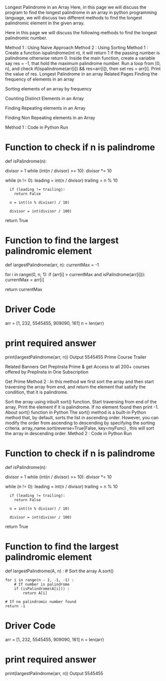 Longest Palindrome in an Array
Here, in this page we will discuss the program to find the longest palindrome in an array in python programming language, we will discuss two different methods to find the longest palindromic element in the given array.

 

Here in this page we will discuss the following methods to find the longest palindromic number.

Method 1 : Using Naive Approach
Method 2 : Using Sorting
Method 1 :
Create a function ispalindrome(int n), it will return 1 if the passing number is palindrome otherwise return 0.
Inside the main function, create a variable say res = -1, that hold the maximum palindrome number.
Run a loop from [0, n),  and check if(ispalindrome(arr[i]) && res<arr[i]), then set res = arr[i].
Print the value of res.
Longest Palindrome in an array
Related Pages
Finding the frequency of elements in an array

Sorting elements of an array by frequency

Counting Distinct Elements in an Array

Finding  Repeating elements in an Array

Finding Non Repeating elements in an Array

Method 1 : Code in Python
Run
# Function to check if n is palindrome
def isPalindrome(n):

   divisor = 1
   while (int(n / divisor) >= 10):
      divisor *= 10

   while (n != 0):
      leading = int(n / divisor)
      trailing = n % 10
  
      if (leading != trailing):
        return False

      n = int((n % divisor) / 10)

      divisor = int(divisor / 100)
   return True

# Function to find the largest palindromic element
def largestPalindrome(arr, n):
   currentMax = -1

   for i in range(0, n, 1):
      if (arr[i] > currentMax and isPalindrome(arr[i])):
         currentMax = arr[i]

   return currentMax

# Driver Code

arr = [1, 232, 5545455, 909090, 161]
n = len(arr)

# print required answer
print(largestPalindrome(arr, n))
Output
5545455
Prime Course Trailer

Related Banners
Get PrepInsta Prime & get Access to all 200+ courses offered by PrepInsta in One Subscription

Get Prime
Method 2 :
In this method we first sort the array and then start traversing the array from end, and return the element that satisfy the condition, that it is palindrome.

Sort the array using inbuilt sort() function.
Start traversing from end of the array,
Print the element if it is palindrome.
If no element found then print -1.
About sort() function in Python
The sort() method is a built-in Python method that, by default, sorts the list in ascending order.
However, you can modify the order from ascending to descending by specifying the sorting criteria.
array_name.sort(reverse=True|False, key=myFunc) , this will sort the array in descending order.
Method 2 : Code in Python
Run
# Function to check if n is palindrome
def isPalindrome(n):

   divisor = 1
   while (int(n / divisor) >= 10):
      divisor *= 10

   while (n != 0):
      leading = int(n / divisor)
      trailing = n % 10
  
      if (leading != trailing):
        return False

      n = int((n % divisor) / 10)

      divisor = int(divisor / 100)
   return True

# Function to find the largest palindromic element
def largestPalindrome(A, n) :
    # Sort the array
    A.sort()

    for i in range(n - 1, -1, -1) :
        # If number is palindrome
        if (isPalindrome(A[i])) :
            return A[i]    

    # If no palindromic number found
    return -1

# Driver Code 
arr = [1, 232, 5545455, 909090, 161]
n = len(arr) 
# print required answer 
print(largestPalindrome(arr, n))
Output
5545455
